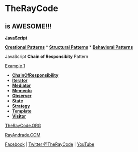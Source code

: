 # TheRayCode
## is AWESOME!!!

**[JavaScript](../README.md)** 

**[Creational Patterns](../../Creational/README.md)** * **[Structural Patterns](../../Structural/README.md)** * **[Behavioral Patterns](../README.md)**

JavaScript **Chain of Responsibity** Pattern

[Example 1](./COR1/README.md)

* **[ChainOfResponsibility](./ChainOfResponsibility/README.md)**
* **[Iterator](./Iterator/README.md)**
* **[Mediator](./Mediator/README.md)**
* **[Memento](./Memento/README.md)**
* **[Observer](./Observer/README.md)**
* **[State](./State/README.md)**
* **[Strategy](./Strategy/README.md)**
* **[Template](./Template/README.md)**
* **[Visitor](./Visitor/README.md)**

[TheRayCode.ORG](https://www.TheRayCode.ORG)

[RayAndrade.COM](https://www.RayAndrade.com)

[Facebook](https://www.facebook.com/TheRayCode/) | [Twitter @TheRayCode](https://www.twitter.com/TheRayCode/) | [YouTube](https://www.youtube.com/AndradeRay/)
